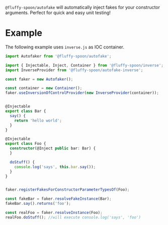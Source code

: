 `@fluffy-spoon/autofake` will automatically inject fakes for your constructor arguments. Perfect for quick and easy unit testing!

# Example
The following example uses `inverse.js` as IOC container.

```typescript
import Autofaker from '@fluffy-spoon/autofake';

import { Injectable, Inject, Container } from '@fluffy-spoon/inverse';
import InverseProvider from '@fluffy-spoon/autofake-inverse';

const faker = new Autofaker();

const container = new Container();
faker.useInversionOfControlProvider(new InverseProvider(container));


@Injectable
export class Bar {
  say() {
    return 'hello world';
  }
}

@Injectable
export class Foo {
  constructor(@Inject public bar: Bar) {
  }

  doStuff() {
    console.log('says', this.bar.say());
  }
}


faker.registerFakesForConstructorParameterTypesOf(Foo);

const fakeBar = faker.resolveFakeInstance(Bar);
fakeBar.say().returns('foo');

const realFoo = faker.resolveInstance(Foo);
realFoo.doStuff(); //will execute console.log('says', 'foo')
```